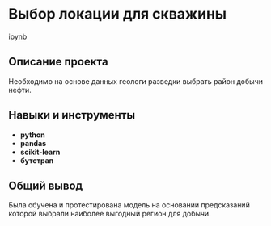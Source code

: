 # Выбор локации для скважины

[ipynb](https://github.com/nosnic/y_practicum/blob/main/07_location_selection_for_well/location_selection_for_well.ipynb)

## Описание проекта

Необходимо на основе данных геологи разведки выбрать район добычи нефти.

## Навыки и инструменты

- **python**
- **pandas**
- **scikit-learn**
- **бутстрап**

## Общий вывод

Была обучена и протестирована модель на основании предсказаний которой выбрали наиболее выгодный регион для добычи.
